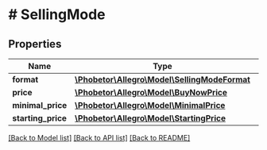# # SellingMode

## Properties

Name | Type | Description | Notes
------------ | ------------- | ------------- | -------------
**format** | [**\Phobetor\Allegro\Model\SellingModeFormat**](SellingModeFormat.md) |  | [optional]
**price** | [**\Phobetor\Allegro\Model\BuyNowPrice**](BuyNowPrice.md) |  | [optional]
**minimal_price** | [**\Phobetor\Allegro\Model\MinimalPrice**](MinimalPrice.md) |  | [optional]
**starting_price** | [**\Phobetor\Allegro\Model\StartingPrice**](StartingPrice.md) |  | [optional]

[[Back to Model list]](../../README.md#models) [[Back to API list]](../../README.md#endpoints) [[Back to README]](../../README.md)
